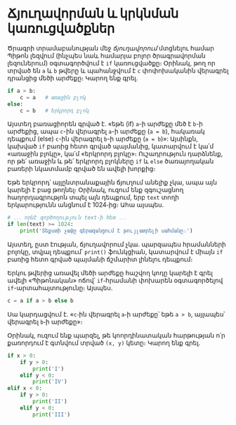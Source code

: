 # Ճյուղավորման և կրկնման կառուցվածքներ

Ծրագրի տրամաբանության մեջ _ճյուղավորում_ մտցնելու համար Պիթոն լեզվում (ինչպես նաև համարյա բոլոր ծրագրավորման լեզուներում) օգտագործվում է `if` կառուցվածքը։ Օրինակ, թող որ տրված են `a` և `b` թվերը և պահանջվում է `c` փոփոխականին վերագրել դրանցից մեծի արժեքը։ Կարող ենք գրել․

```Python
if a > b:
    c = a   # առաջին բլոկ
else:
    c = b   # երկրորդ բլոկ
```

Այստեղ բառացիորեն գրված է. «եթե (if) `a`-ի արժեքը մեծ է `b`-ի արժեքից, ապա `c`-ին վերագրել `a`-ի արժեքը (`a = b`), հակառակ դեպքում (else) `c`-ին վերագրել `b`-ի արժեքը (`a = b`)»: Այսինքն, կախված `if` բառից հետո գրված պայմանից, կատարվում է կա՛մ «առաջին բլոկը», կա՛մ «երկրորդ բլոկը»։ Ուշադրություն դարձնենք, որ թե՛ առաջին և թե՛ երկրորդ բլոկները `if` և `else` ծառայողական բառերի նկատմամբ գրված են ավելի խորքից։

Եթե երկրորդ՝ այլընտրանաքային ճյուղում անելիք չկա, ապա այն կարելի է բաց թողնել։ Օրինակ, ուզում ենք զգուշացնող հաղորդագրությոն տպել այն դեպքում, երբ `text` տողի երկարությունն անցնում է 1024֊ից։ Ահա այսպես․

```Python
# ․․․ որևէ գործողություն text֊ի հետ ․․․
if len(text) >= 1024:
    print('Տեքստի չափը գերազանցում է թույլատրելի սահմանը։')
```

Այստեղ, ըստ էության, ճյուղավորում չկա․ պարզապես հրամանների բոլոկը, տվյալ դեպքում՝ `print()` ֆունկցիան, կատարվում է միայն `if` բառից հետո գրված պայմանի ճշմարիտ լինելու դեպքում։

Երկու թվերից առավել մեծի արժեքը հաշվող կոդը կարելի է գրել ավելի «Պիթոնական» ոճով՝ `if`֊հրամանի փոխարեն օգտագործելով `if`-արտահայտությունը։ Այսպես․

```Python
c = a if a > b else b
```

Սա կարդացվում է․ «`c`֊ին վերագրել `a`֊ի արժեքը՝ եթե `a > b`, այլապես՝ վերագրել `b`֊ի արժեքը»։



Օրինակ, ուզում ենք պարզել, թե կոորդինատական հարթության ո՛ր քառորդում է գտնվում տրված `(x, y)` կետը։ Կարող ենք գրել․

```Python
if x > 0:
    if y > 0:
        print('I')
    elif y < 0:
        print('IV')
elif x < 0:
    if y > 0:
        print('II')
    elif y < 0:
        print('III')
```

